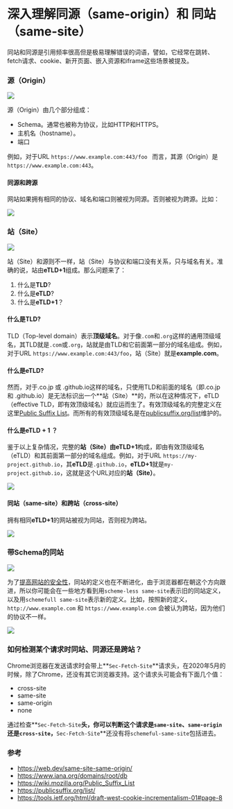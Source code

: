 # 深入理解同源（same-origin）和 同站（same-site）
同站和同源是引用频率很高但是极易理解错误的词语，譬如，它经常在跳转、fetch请求、cookie、新开页面、嵌入资源和iframe这些场景被提及。

###  源（Origin）
![](https://mmbiz.qpic.cn/mmbiz_png/XsgEbl9EdmntWsLWYPcpV8t4JvoKdhmNXI3dxSs3zictcapWF7cZwMe9nVAwvMzgYvicAxNV73n6a84csOdYQF4g/0?wx_fmt=png)

源（Origin）由几个部分组成：

- Schema。通常也被称为协议，比如HTTP和HTTPS。
- 主机名（hostname）。 
- 端口

例如，对于URL `https://www.example.com:443/foo ` 而言，其源（Origin）是`https://www.example.com:443`。

#### 同源和跨源
网站如果拥有相同的协议、域名和端口则被视为同源。否则被视为跨源。比如：

![](https://mmbiz.qpic.cn/mmbiz_png/XsgEbl9EdmntWsLWYPcpV8t4JvoKdhmNWAPCoSaVnG7KuJRrnh1sF7nqIlnjhboIvr4OJib6tWrMLNZtc5LhsuQ/0?wx_fmt=png)

### 站（Site）

![](https://mmbiz.qpic.cn/mmbiz_png/XsgEbl9EdmntWsLWYPcpV8t4JvoKdhmNdTBRONeDT2T6SiaHnpJIicJISDDjyHIK42LzVwNyIdOQ8o81XqosZ7jg/0?wx_fmt=png)

站（Site）和源则不一样，站（Site）与协议和端口没有关系，只与域名有关。准确的说，站由**eTLD+1**组成。那么问题来了：

1. 什么是**TLD**?
2. 什么是**eTLD**?
3. 什么是**eTLD+1**？

#### 什么是TLD?
TLD（Top-level domain）表示**顶级域名**。对于像`.com`和`.org`这样的通用顶级域名，其TLD就是`.com`或`.org`，站就是由TLD和它前面第一部分的域名组成。例如，对于URL `https://www.example.com:443/foo`，站（Site）就是**example.com**。

#### 什么是eTLD?
然而，对于.co.jp 或 .github.io这样的域名，只使用TLD和前面的域名（即.co.jp 和 .github.io）是无法标识出一个**站（Site）**的，所以在这种情况下，eTLD（effective TLD，即有效顶级域名）就应运而生了。有效顶级域名的完整定义在这里[Public Suffix List](https://wiki.mozilla.org/Public_Suffix_List)。而所有的有效顶级域名是在[publicsuffix.org/list](https://publicsuffix.org/list/)维护的。

#### 什么是eTLD + 1 ？
鉴于以上复杂情况，完整的**站（Site）**由**eTLD+1**构成，即由有效顶级域名（eTLD）和其前面第一部分的域名组成。例如，对于URL  `https://my-project.github.io`，其**eTLD**是`.github.io`，**eTLD+1**就是`my-project.github.io`，这就是这个URL对应的**站（Site）**。

![](https://mmbiz.qpic.cn/mmbiz_png/XsgEbl9EdmntWsLWYPcpV8t4JvoKdhmNgR0M7V1hy66sZ1yZT4VsvOt8TPP2CIa1qLTIRkNt6EYvwvVJUpsZYQ/0?wx_fmt=png)

#### 同站（same-site）和跨站（cross-site）
拥有相同**eTLD+1**的网站被视为同站，否则视为跨站。

![](https://mmbiz.qpic.cn/mmbiz_png/XsgEbl9EdmntWsLWYPcpV8t4JvoKdhmN1dew6vxu1sYUd5HOQD5cKQ7p50B0IRBVOOxkahaaJkQYOjuwV0hbgQ/0?wx_fmt=png)

### 带Schema的同站
![](https://mmbiz.qpic.cn/mmbiz_png/XsgEbl9EdmntWsLWYPcpV8t4JvoKdhmNXbPybIQRDaUfd7UommeRqNG5PWzf4iciaLnK6QX80SsEnLH7iarkH37gw/0?wx_fmt=png)

为了[提高网站的安全性](https://tools.ietf.org/html/draft-west-cookie-incrementalism-01#page-8)，同站的定义也在不断进化，由于浏览器都在朝这个方向跟进，所以你可能会在一些地方看到用`scheme-less same-site`表示旧的同站定义，以及用`schemefull same-site`表示新的定义。比如，按照新的定义，`http://www.example.com` 和 `https://www.example.com` 会被认为跨站，因为他们的协议不一样。

![](https://mmbiz.qpic.cn/mmbiz_png/XsgEbl9EdmntWsLWYPcpV8t4JvoKdhmNh1xDbibnSwDeFg3bf4fdTbu9c0xmxiaNAvr9pOSLHWXibDWRxPP1CoAwg/0?wx_fmt=png)

### 如何检测某个请求时同站、同源还是跨站？
Chrome浏览器在发送请求时会带上**`Sec-Fetch-Site`**请求头，在2020年5月的时候，除了Chrome，还没有其它浏览器支持。这个请求头可能会有下面几个值：

- cross-site
- same-site
- same-origin
- none

通过检查**`Sec-Fetch-Site`**头，你可以判断这个请求是`same-site`、`same-origin` 还是`cross-site`，**`Sec-Fetch-Site`**还没有将`schemeful-same-site`包括进去。

### 参考

- https://web.dev/same-site-same-origin/
- https://www.iana.org/domains/root/db
- https://wiki.mozilla.org/Public_Suffix_List
- https://publicsuffix.org/list/
- https://tools.ietf.org/html/draft-west-cookie-incrementalism-01#page-8
